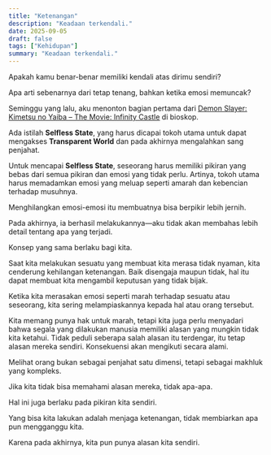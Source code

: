 ```yaml
---
title: "Ketenangan"
description: "Keadaan terkendali."
date: 2025-09-05
draft: false
tags: ["Kehidupan"]
summary: "Keadaan terkendali."
---
```


Apakah kamu benar-benar memiliki kendali atas dirimu sendiri?

Apa arti sebenarnya dari tetap tenang, bahkan ketika emosi memuncak?

Seminggu yang lalu, aku menonton bagian pertama dari <u>[Demon Slayer: Kimetsu no Yaiba – The Movie: Infinity Castle](https://en.wikipedia.org/wiki/Demon_Slayer:_Kimetsu_no_Yaiba_%E2%80%93_The_Movie:_Infinity_Castle)</u> di bioskop.

Ada istilah **Selfless State**, yang harus dicapai tokoh utama untuk dapat mengakses **Transparent World** dan pada akhirnya mengalahkan sang penjahat.

Untuk mencapai **Selfless State**, seseorang harus memiliki pikiran yang bebas dari semua pikiran dan emosi yang tidak perlu. Artinya, tokoh utama harus memadamkan emosi yang meluap seperti amarah dan kebencian terhadap musuhnya.

Menghilangkan emosi-emosi itu membuatnya bisa berpikir lebih jernih.

Pada akhirnya, ia berhasil melakukannya—aku tidak akan membahas lebih detail tentang apa yang terjadi.

Konsep yang sama berlaku bagi kita.

Saat kita melakukan sesuatu yang membuat kita merasa tidak nyaman, kita cenderung kehilangan ketenangan. Baik disengaja maupun tidak, hal itu dapat membuat kita mengambil keputusan yang tidak bijak.

Ketika kita merasakan emosi seperti marah terhadap sesuatu atau seseorang, kita sering melampiaskannya kepada hal atau orang tersebut.

Kita memang punya hak untuk marah, tetapi kita juga perlu menyadari bahwa segala yang dilakukan manusia memiliki alasan yang mungkin tidak kita ketahui. Tidak peduli seberapa salah alasan itu terdengar, itu tetap alasan mereka sendiri. Konsekuensi akan mengikuti secara alami.

Melihat orang bukan sebagai penjahat satu dimensi, tetapi sebagai makhluk yang kompleks.

Jika kita tidak bisa memahami alasan mereka, tidak apa-apa.

Hal ini juga berlaku pada pikiran kita sendiri.

Yang bisa kita lakukan adalah menjaga ketenangan, tidak membiarkan apa pun mengganggu kita.

Karena pada akhirnya, kita pun punya alasan kita sendiri.
